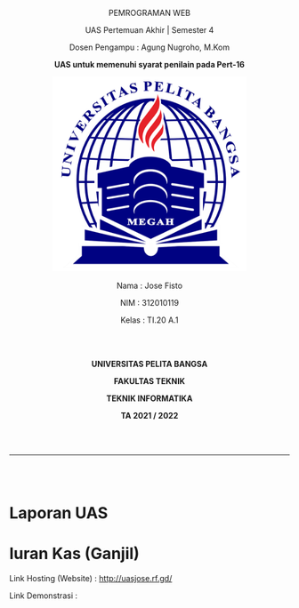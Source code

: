 <p align="center">
	PEMROGRAMAN WEB
</p>
<p align="center">
	UAS Pertemuan Akhir | Semester 4
</p>
<p align="center">
	Dosen Pengampu : Agung Nugroho, M.Kom
</p>
<p align="center"> 
	<b>UAS untuk memenuhi syarat penilain pada Pert-16</b>
</p>

<p align="center">
	<img src="Logo/logo.png" alt="UPB" width="350" height="350">
</p>

<p align="center">
                 Nama  : Jose Fisto
</p>
<p align="center">
                 NIM   : 312010119
</p>
<p align="center">
                 Kelas : TI.20 A.1
</p>

<br/>
<br/>

<p align="center">
	<b>UNIVERSITAS PELITA BANGSA</b>
</p>
<p align="center">
	<b>FAKULTAS TEKNIK</b>
</p>
<p align="center">
	<b>TEKNIK INFORMATIKA</b>
</p>
<p align="center">
	<b>TA 2021 / 2022</b>
</p>

<br></br>

<hr>
</hr>

<br></br>

# Laporan UAS

# Iuran Kas (Ganjil)

Link Hosting (Website) : http://uasjose.rf.gd/

Link Demonstrasi       : 
